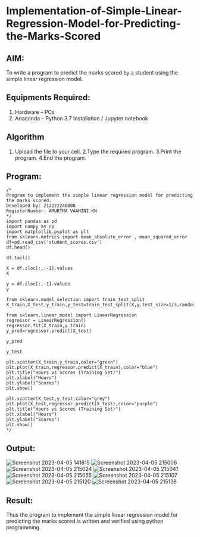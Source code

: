 # Implementation-of-Simple-Linear-Regression-Model-for-Predicting-the-Marks-Scored

## AIM:
To write a program to predict the marks scored by a student using the simple linear regression model.

## Equipments Required:
1. Hardware – PCs
2. Anaconda – Python 3.7 Installation / Jupyter notebook

## Algorithm
1. Upload the file to your cell.
2.Type the required program.
3.Print the program.
4.End the program. 

## Program:
```
/*
Program to implement the simple linear regression model for predicting the marks scored.
Developed by: 212222240008
RegisterNumber: AMURTHA VAAHINI.KN
*/
import pandas as pd
import numpy as np
import matplotlib.pyplot as plt
from sklearn.metrics import mean_absolute_error , mean_squared_error
df=pd.read_csv('student_scores.csv')
df.head()

df.tail()

X = df.iloc[:,:-1].values
X

y = df.iloc[:,-1].values
y

from sklearn.model_selection import train_test_split
X_train,X_test,y_train,y_test=train_test_split(X,y,test_size=1/3,random_state=0)

from sklearn.linear_model import LinearRegression
regressor = LinearRegression()
regressor.fit(X_train,y_train)
y_pred=regressor.predict(X_test)

y_pred

y_test

plt.scatter(X_train,y_train,color="green")
plt.plot(X_train,regressor.predict(X_train),color="blue")
plt.title("Hours vs Scores (Training Set)")
plt.xlabel("Hours")
plt.ylabel("Scores")
plt.show()

plt.scatter(X_test,y_test,color="grey")
plt.plot(X_test,regressor.predict(X_test),color="purple")
plt.title("Hours vs Scores (Training Set)")
plt.xlabel("Hours")
plt.ylabel("Scores")
plt.show()
*/
```

## Output:
![Screenshot 2023-04-05 141815](https://user-images.githubusercontent.com/118679102/230143236-d87d026a-2539-444d-a3b2-19faa68838ce.png)
![Screenshot 2023-04-05 215008](https://user-images.githubusercontent.com/118679102/230143441-0a32852c-11e8-4469-bb2b-9e00a9bfa620.png)
![Screenshot 2023-04-05 215024](https://user-images.githubusercontent.com/118679102/230143649-fb4c2d6b-ca05-4069-bfc5-b9064e6001bd.png)
![Screenshot 2023-04-05 215041](https://user-images.githubusercontent.com/118679102/230143813-dca8bc19-9105-413c-93c3-3b8a8844f447.png)
![Screenshot 2023-04-05 215055](https://user-images.githubusercontent.com/118679102/230144647-af77f2db-c5ab-4c6c-87ef-4e67b41380f7.png)
![Screenshot 2023-04-05 215107](https://user-images.githubusercontent.com/118679102/230144781-10dd3a8e-256d-46ef-b83d-06027abd53c1.png)
![Screenshot 2023-04-05 215120](https://user-images.githubusercontent.com/118679102/230144870-c28e2764-4047-479a-acd0-33193c3c8e1e.png)
![Screenshot 2023-04-05 215138](https://user-images.githubusercontent.com/118679102/230144952-737f6ef1-d6f6-4550-a2c4-ebed18292f24.png)



## Result:
Thus the program to implement the simple linear regression model for predicting the marks scored is written and verified using python programming.
